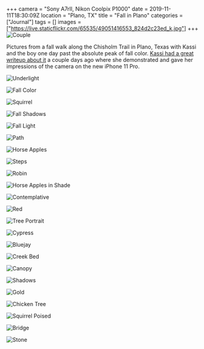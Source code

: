 +++
camera = "Sony A7rII, Nikon Coolpix P1000"
date = 2019-11-11T18:30:09Z
location = "Plano, TX"
title = "Fall in Plano"
categories = ["Journal"]
tags = []
images = ["https://live.staticflickr.com/65535/49051416553_824d2c23ed_k.jpg"]
+++
![Couple](https://live.staticflickr.com/65535/49051416553_824d2c23ed_k.jpg)
<!--more-->

Pictures from a fall walk along the Chisholm Trail in Plano, Texas with Kassi and the boy one day past the absolute peak of fall color. [Kassi had a great writeup about it](https://kassiblogtoo.blogspot.com/2019/11/a-walk-on-chisholm-trail-with-my-new.html) a couple days ago where she demonstrated and gave her impressions of the camera on the new iPhone 11 Pro. 

![Underlight](https://live.staticflickr.com/65535/49052139722_896bd1bf72_k.jpg)

![Fall Color](https://live.staticflickr.com/65535/49051926456_937f207677_k.jpg)

![Squirrel](https://live.staticflickr.com/65535/49051414318_1df3392d9b_k.jpg)

![Fall Shadows](https://live.staticflickr.com/65535/49051417028_8c0de88836_k.jpg)

![Fall Light](https://live.staticflickr.com/65535/49052141282_d9cf1aee49_k.jpg)

![Path](https://live.staticflickr.com/65535/49051924721_8d3f22be42_k.jpg)

![Horse Apples](https://live.staticflickr.com/65535/49051416083_2d0efeb8dc_k.jpg)

![Steps](https://live.staticflickr.com/65535/49051414243_dd4e6d85d7_k.jpg)

![Robin](https://live.staticflickr.com/65535/49051925181_024daa0c1c_k.jpg)

![Horse Apples in Shade](https://live.staticflickr.com/65535/49052139387_f38878db55_k.jpg)

![Contemplative](https://live.staticflickr.com/65535/49051417203_b296c4d69a_k.jpg)

![Red](https://live.staticflickr.com/65535/49051925926_86ba008248_k.jpg)

![Tree Portrait](https://live.staticflickr.com/65535/49052140222_7ddc7aa2eb_k.jpg)

![Cypress](https://live.staticflickr.com/65535/49051925336_33889f5f12_k.jpg)

![Bluejay](https://live.staticflickr.com/65535/49051414378_2aba18d8ed_k.jpg)

![Creek Bed](https://live.staticflickr.com/65535/49052138722_3db0098648_k.jpg)

![Canopy](https://live.staticflickr.com/65535/49052139907_fa07f80792_k.jpg)

![Shadows](https://live.staticflickr.com/65535/49051927156_1601cc2d37_k.jpg)

![Gold](https://live.staticflickr.com/65535/49051416783_bde79aeb62_k.jpg)

![Chicken Tree](https://live.staticflickr.com/65535/49051414718_823b2ceb37_k.jpg)

![Squirrel Poised](https://live.staticflickr.com/65535/49052139122_b1837820ea_k.jpg)

![Bridge](https://live.staticflickr.com/65535/49051416918_410cefeeb9_k.jpg)

![Stone](https://live.staticflickr.com/65535/49051925406_5d2fc62ac9_k.jpg)
